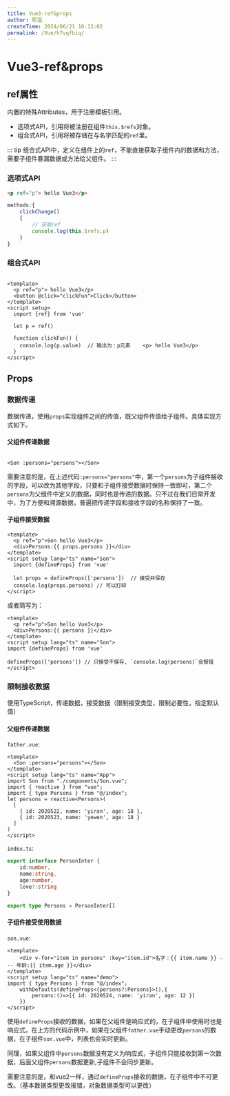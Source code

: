 ```yaml
---
title: Vue3-ref&props
author: 耶温
createTime: 2024/06/21 16:13:02
permalink: /Vue/h7vqfbiq/
---
```

# Vue3-ref&props

## ref属性

内置的特殊Attributes，用于注册模板引用。

- 选项式API，引用将被注册在组件`this.$refs`对象。
- 组合式API，引用将被存储在与名字匹配的`ref`里。

::: tip
组合式API中，定义在组件上的`ref`，不能直接获取子组件内的数据和方法，需要子组件暴漏数据或方法给父组件。
:::

### 选项式API

```html
<p ref="p"> hello Vue3</p>
```

```js
methods:{
    clickChange()
    {
        // 获取ref
        console.log(this.$refs.p)
    }
}
``` 

### 组合式API

```vue

<template>
  <p ref="p"> hello Vue3</p>
  <button @click="clickFun">Click</button>
</template>
<script setup>
  import {ref} from 'vue'

  let p = ref()

  function clickFun() {
    console.log(p.value)  // 输出为：p元素    <p> hello Vue3</p>
  }
</script>
```

## Props

### 数据传递

数据传递，使用`props`实现组件之间的传值，既父组件传值给子组件。具体实现方式如下。

#### 父组件传递数据

```vue

<Son :persons="persons"></Son>
```
需要注意的是，在上述代码`:persons="persons"`中，第一个`persons`为子组件接收的字段，可以改为其他字段，只要和子组件接受数据时保持一致即可，第二个`persons`为父组件中定义的数据，同时也是传递的数据。只不过在我们日常开发中，为了方便和溯源数据，普遍把传递字段和接收字段的名称保持了一致。


#### 子组件接受数据

```vue
<template>
  <p ref="p">Son hello Vue3</p>
  <div>Persons:{{ props.persons }}</div>
</template>
<script setup lang="ts" name="Son">
  import {defineProps} from 'vue'

  let props = defineProps(['persons'])  // 接受并保存
  console.log(props.persons) // 可以打印
</script>
```
或者简写为：
```vue
<template>
  <p ref="p">Son hello Vue3</p>
  <div>Persons:{{ persons }}</div>
</template>
<script setup lang="ts" name="Son">
import {defineProps} from 'vue'

defineProps(['persons']) // 只接受不保存, `console.log(persons)`会报错
</script>
```

### 限制接收数据
使用TypeScript，传递数据，接受数据（限制接受类型，限制必要性，指定默认值）

#### 父组件传递数据
`father.vue`:
```vue
<template>
  <Son :persons="persons"></Son>
</template>
<script setup lang="ts" name="App">
import Son from "./components/Son.vue";
import { reactive } from "vue";
import { type Persons } from "@/index";
let persons = reactive<Persons>(
  [
    { id: 2020522, name: 'yiran', age: 18 },
    { id: 2020523, name: 'yewen', age: 18 }
  ]
) 
</script>
```
`index.ts`:
```ts
export interface PersonInter {
    id:number,
    name:string,
    age:number,
    love?:string
}

export type Persons = PersonInter[]
```

#### 子组件接受使用数据
`son.vue`:
```vue
<template>
	<div v-for="item in persons" :key="item.id">名字：{{ item.name }} --- 年龄:{{ item.age }}</div>
</template>
<script setup lang="ts" name="demo">
import { type Persons } from "@/index";
	withDefaults(defineProps<{persons?:Persons}>(),{
		persons:()=>[{ id: 2020524, name: 'yiran', age: 12 }]
	})
</script>
```
使用`defineProps`接收的数据，如果在父组件是响应式的，在子组件中使用时也是响应式。在上方的代码示例中，如果在父组件`father.vue`手动更改`persons`的数据，在子组件`son.vue`中，列表也会实时更新。

同理，如果父组件中`persons`数据没有定义为响应式，子组件只能接收到第一次数据，后面父组件`persons`数据更新,子组件不会同步更新。

需要注意的是，和vue2一样，通过`defineProps`接收的数据，在子组件中不可更改。（基本数据类型更改报错，对象数据类型可以更改）